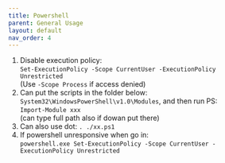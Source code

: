 ```yaml
---
title: Powershell
parent: General Usage
layout: default
nav_order: 4
---
```


1. Disable execution policy:\
   `Set-ExecutionPolicy -Scope CurrentUser -ExecutionPolicy Unrestricted`\
   (Use `-Scope Process` if access denied)
2. Can put the scripts in the folder below:\
   `System32\WindowsPowerShell\v1.0\Modules`, and then run PS:\
   `Import-Module xxx`\
   (can type full path also if dowan put there)
3. Can also use dot: `. ./xx.ps1`
4. If powershell unresponsive when go in:\
   `powershell.exe Set-ExecutionPolicy -Scope CurrentUser -ExecutionPolicy Unrestricted`